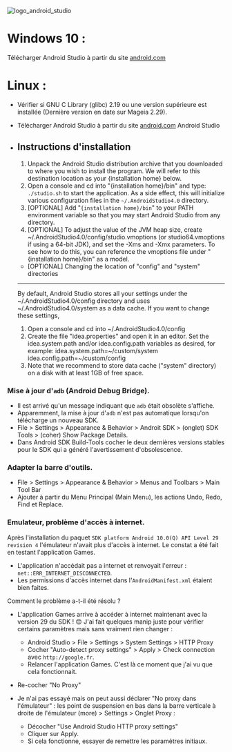 ![logo_android_studio](https://user-images.githubusercontent.com/19194678/95673693-577c2900-0bab-11eb-942c-f52112aa6b56.png)

# Windows 10 :
Télécharger Android Studio à partir du site [android.com](https://developer.android.com/studio/)

# Linux :

- Vérifier si GNU C Library (glibc) 2.19 ou une version supérieure est installée (Dernière version en date sur Mageia 2.29).
- Télécharger Android Studio à partir du site [android.com](https://developer.android.com/studio/)
Android Studio

- Instructions d'installation
  ------------------------------------------------------------------------------
  1. Unpack the Android Studio distribution archive that you downloaded to
     where you wish to install the program. We will refer to this destination
     location as your {installation home} below.
  2. Open a console and cd into "{installation home}/bin" and type:
       `./studio.sh`   to start the application.
     As a side effect, this will initialize various
     configuration files in the `~/.AndroidStudio4.0` directory.
  3. [OPTIONAL] Add "`{installation home}/bin`" to your PATH environment variable so that you may start Android Studio from any directory.
  4. [OPTIONAL] To adjust the value of the JVM heap size, create ~/.AndroidStudio4.0/config/studio.vmoptions (or studio64.vmoptions if using a 64-bit JDK), and set the -Xms and -Xmx parameters. To see how to do this, you can reference the vmoptions file under "{installation home}/bin" as a model.

  - [OPTIONAL] Changing the location of "config" and "system" directories
  ------------------------------------------------------------------------------
  By default, Android Studio stores all your settings under the ~/.AndroidStudio4.0/config directory and uses ~/.AndroidStudio4.0/system as a data cache.
  If you want to change these settings,

    1. Open a console and cd into ~/.AndroidStudio4.0/config
    2. Create the file "idea.properties" and open it in an editor. Set the idea.system.path and/or idea.config.path variables as desired, for
     example:
     idea.system.path=~/custom/system
     idea.config.path=~/custom/config
    3. Note that we recommend to store data cache ("system" directory) on a disk
     with at least 1GB of free space.

### Mise à jour d'`adb` (Android Debug Bridge).
- Il est arrivé qu'un message indiquant que `adb` était obsolète s'affiche.
- Apparemment, la mise à jour d'`adb` n'est pas automatique lorsqu'on télécharge un nouveau SDK.
- File > Settings > Appearance & Behavior > Androit SDK > (onglet) SDK Tools > (coher) Show Package Details.
- Dans Android SDK Build-Tools cocher le deux dernières versions stables pour le SDK qui a généré l'avertissement d'obsolescence.

### Adapter la barre d'outils.
- File > Settings > Appearance & Behavior > Menus and Toolbars > Main Tool Bar
- Ajouter à partir du Menu Principal (Main Menu), les actions Undo, Redo, Find et Replace.

### Emulateur, problème d'accès à internet.
Après l'installation du paquet `SDK platform Android 10.0(Q) API Level 29 revision 4` l'émulateur n'avait plus d'accès à internet.
Le constat a été fait en testant l'application Games.
- L'application n'accédait pas a internet et renvoyait l'erreur : `net::ERR_INTERNET_DISCONNECTED`.
- Les permissions d'accès internet dans l'`AndroidManifest.xml` étaient bien faites.

Comment le problème a-t-il été résolu ? 
- L'application Games arrive à accéder à internet maintenant avec la version 29 du SDK ! 😊 J'ai fait quelques manip juste pour vérifier certains paramètres mais sans vraiment rien changer :
  - Android Studio > File > Settings > System Settings > HTTP Proxy 
  - Cocher "Auto-detect proxy settings" > Apply > Check connection avec `http://google.fr`.
  - Relancer l'application Games. C'est là ce moment que j'ai vu que cela fonctionnait.
 - Re-cocher "No Proxy"

- Je n'ai pas essayé mais on peut aussi déclarer "No proxy dans l'émulateur" : les point de suspension en bas dans la barre verticale à droite de l'émulateur (more) > Settings > Onglet Proxy :
  - Décocher "Use Android Studio HTTP proxy settings"
  - Cliquer sur Apply.
  - Si cela fonctionne, essayer de remettre les paramètres initiaux.